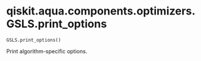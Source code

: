 # qiskit.aqua.components.optimizers.GSLS.print\_options

`GSLS.print_options()`

Print algorithm-specific options.
